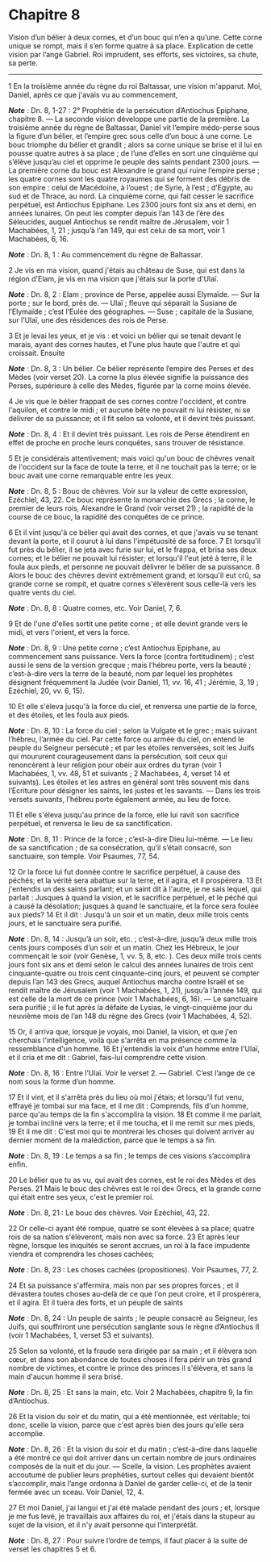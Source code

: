 # Chapitre 8

Vision d’un bélier à deux cornes, et d’un bouc qui n’en a qu’une.
Cette corne unique se rompt, mais il s’en forme quatre à sa place.
Explication de cette vision par l’ange Gabriel.
Roi imprudent, ses efforts, ses victoires, sa chute, sa perte.

***

1 En la troisième année du règne du roi Baltassar, une vision m'apparut. Moi, Daniel, après ce que j'avais vu au commencement,

***Note*** :  Dn. 8, 1-27 : 2° Prophétie de la persécution d’Antiochus Epiphane, chapitre 8. ― La seconde vision développe une partie de la première. La troisième année du règne de Baltassar, Daniel vit l’empire médo-perse sous la figure d’un bélier, et l’empire grec sous celle d’un bouc à une corne. Le bouc triomphe du bélier et grandit ; alors sa corne unique se brise et il lui en pousse quatre autres à sa place ; de l’une d’elles en sort une cinquième qui s’élève jusqu’au ciel et opprime le peuple des saints pendant 2300 jours. ― La première corne du bouc est Alexandre le grand qui ruine l’empire perse ; les quatre cornes sont les quatre royaumes qui se forment des débris de son empire : celui de Macédoine, à l’ouest ; de Syrie, à l’est ; d’Egypte, au sud et de Thrace, au nord. La cinquième corne, qui fait cesser le sacrifice perpétuel, est Antiochus Epiphane. Les 2300 jours font six ans et demi, en années lunaires. On peut les compter depuis l’an 143 de l’ère des Séleucides, auquel Antiochus se rendit maître de
Jérusalem, voir 1 Machabées, 1, 21 ; jusqu’à l’an 149, qui est celui de sa mort, voir 1 Machabées, 6, 16.

***Note*** :  Dn. 8, 1 : Au commencement du règne de Baltassar.

2 Je vis en ma vision, quand j'étais au château de Suse, qui est dans la région d'Elam, je vis en ma vision que j'étais sur la porte d'Ulaï.

***Note*** :  Dn. 8, 2 : Elam ; province de Perse, appelée aussi Elymaïde. ― Sur la porte ; sur le bord, près de. ― Ulaï ; fleuve qui séparait la Susiane de l’Elymaïde ; c’est l’Eulée des géographes. ― Suse ; capitale de la Susiane, sur l’Ulaï, une des résidences des rois de Perse.

3 Et je levai les yeux, et je vis : et voici un bélier qui se tenait devant le marais, ayant des cornes hautes, et l'une plus haute que l'autre et qui croissait. Ensuite

***Note*** :  Dn. 8, 3 : Un bélier. Ce bélier représente l’empire des Perses et des Mèdes (voir verset 20). La corne la plus élevée signifie la puissance des Perses, supérieure à celle des Mèdes, figurée par la corne moins élevée.

4 Je vis que le bélier frappait de ses cornes contre l'occident, et contre l'aquilon, et contre le midi ; et aucune bête ne pouvait ni lui résister, ni se délivrer de sa puissance; et il fit selon sa volonté, et il devint très puissant.

***Note*** :  Dn. 8, 4 : Et il devint très puissant. Les rois de Perse étendirent en effet de proche en proche leurs conquêtes, sans trouver de résistance.


5 Et je considérais attentivement; mais voici qu'un bouc de chèvres venait de l'occident sur la face de toute la terre, et il ne touchait pas la terre; or le bouc avait une corne remarquable entre les yeux.

***Note*** :  Dn. 8, 5 : Bouc de chèvres. Voir sur la valeur de cette expression, Ezéchiel, 43, 22. Ce bouc représente la monarchie des Grecs ; la corne, le premier de leurs rois, Alexandre le Grand (voir verset 21) ; la rapidité de la course de ce bouc, la rapidité des conquêtes de ce prince.

6 Et il vint jusqu'à ce bélier qui avait des cornes, et que j'avais vu se tenant devant la porte, et il courut à lui dans l'impétuosité de sa force. 7 Et lorsqu'il fut près du bélier, il se jeta avec furie sur lui, et le frappa, et brisa ses deux cornes; et le bélier ne pouvait lui résister; et lorsqu'il l'eut jeté à terre, il le foula aux pieds, et personne ne pouvait délivrer le bélier de sa puissance. 8 Alors le bouc des chèvres devint extrêmement grand; et lorsqu'il eut crû, sa grande corne se rompit, et quatre cornes s'élevèrent sous celle-là vers les quatre vents du ciel.

***Note*** :  Dn. 8, 8 : Quatre cornes, etc. Voir Daniel, 7, 6.


9 Et de l'une d'elles sortit une petite corne ; et elle devint grande vers le midi, et vers l'orient, et vers la force.

***Note*** :  Dn. 8, 9 : Une petite corne ; c’est Antiochus Epiphane, au commencement sans puissance. Vers la force (contra fortitudinem) ; c’est aussi le sens de la version grecque ; mais l’hébreu porte, vers la beauté ; c’est-à-dire vers la terre de la beauté, nom par lequel les prophètes désignent fréquemment la Judée (voir Daniel, 11, vv. 16, 41 ; Jérémie, 3, 19 ; Ezéchiel, 20, vv. 6, 15).

10 Et elle s'éleva jusqu'à la force du ciel, et renversa une partie de la force, et des étoiles, et les foula aux pieds.

***Note*** :  Dn. 8, 10 : La force du ciel ; selon la Vulgate et le grec ; mais suivant l’hébreu, l’armée du ciel. Par cette force ou armée du ciel, on entend le peuple du Seigneur persécuté ; et par les étoiles renversées, soit les Juifs qui moururent courageusement dans la persécution, soit ceux qui renoncèrent à leur religion pour obéir aux ordres du tyran (voir 1 Machabées, 1, vv. 48, 51 et suivants ; 2 Machabées, 4, verset 14 et suivants). Les étoiles et les astres en général sont très souvent mis dans l’Ecriture pour désigner les saints, les justes et les savants. ― Dans les trois versets suivants, l’hébreu porte également armée, au lieu de force.

11 Et elle s'éleva jusqu'au prince de la force, elle lui ravit son sacrifice perpétuel, et renversa le lieu de sa sanctification.

***Note*** :  Dn. 8, 11 : Prince de la force ; c’est-à-dire Dieu lui-même. ― Le lieu de sa sanctification ; de sa consécration, qu’il s’était consacré, son sanctuaire, son temple. Voir Psaumes, 77, 54.

12 Or la force lui fut donnée contre le sacrifice perpétuel, à cause des péchés; et la vérité sera abattue sur la terre, et il agira, et il prospérera. 13 Et j'entendis un des saints parlant; et un saint dit à l'autre, je ne sais lequel, qui parlait : Jusques à quand la vision, et le sacrifice perpétuel, et le péché qui a causé la désolation; jusques à quand le sanctuaire, et la force sera foulée aux pieds? 14 Et il dit : Jusqu'à un soir et un matin, deux mille trois cents jours, et le sanctuaire sera purifié.

***Note*** :  Dn. 8, 14 : Jusqu’à un soir, etc. ; c’est-à-dire, jusqu’à deux mille trois cents jours composés d’un soir et un matin. Chez les Hébreux, le jour commençait le soir (voir Genèse, 1, vv. 5, 8, etc. ). Ces deux mille trois cents jours font six ans et demi selon le calcul des années lunaires de trois cent cinquante-quatre ou trois cent cinquante-cinq jours, et peuvent se compter depuis l’an 143 des Grecs, auquel Antiochus marcha contre Israël et se rendit maître de Jérusalem (voir 1 Machabées, 1, 21), jusqu’à l’année 149, qui est celle de la mort de ce prince (voir 1 Machabées, 6, 16). ― Le sanctuaire sera purifié ; il le fut après la défaite de Lysias, le vingt-cinquième jour du neuvième mois de l’an 148 du règne des Grecs (voir 1 Machabées, 4, 52).


15 Or, il arriva que, lorsque je voyais, moi Daniel, la vision, et que j'en cherchais l'intelligence, voilà que s'arrêta en ma présence comme la ressemblance d'un homme. 16 Et j'entendis la voix d'un homme entre l'Ulaï, et il cria et me dit : Gabriel, fais-lui comprendre cette vision.

***Note*** :  Dn. 8, 16 : Entre l’Ulaï. Voir le verset 2. ― Gabriel. C’est l’ange de ce nom sous la forme d’un homme.

17 Et il vint, et il s'arrêta près du lieu où moi j'étais; et lorsqu'il fut venu, effrayé je tombai sur ma face, et il me dit : Comprends, fils d'un homme, parce qu'au temps de la fin s'accomplira la vision. 18 Et comme il me parlait, je tombai incliné vers la terre; et il me toucha, et il me remit sur mes pieds, 19 Et il me dit : C'est moi qui te montrerai les choses qui doivent arriver au dernier moment de la malédiction, parce que le temps a sa fin.

***Note*** :  Dn. 8, 19 : Le temps a sa fin ; le temps de ces visions s’accomplira enfin.

20 Le bélier que tu as vu, qui avait des cornes, est le roi des Mèdes et des Perses. 21 Mais le bouc des chèvres est le roi de« Grecs, et la grande corne qui était entre ses yeux, c'est le premier roi.

***Note*** :  Dn. 8, 21 : Le bouc des chèvres. Voir Ezéchiel, 43, 22.

22 Or celle-ci ayant été rompue, quatre se sont élevées à sa place; quatre rois de sa nation s'élèveront, mais non avec sa force. 23 Et après leur règne, lorsque les iniquités se seront accrues, un roi à la face impudente viendra et comprendra les choses cachées;

***Note*** :  Dn. 8, 23 : Les choses cachées (propositiones). Voir Psaumes, 77, 2.

24 Et sa puissance s'affermira, mais non par ses propres forces ; et il dévastera toutes choses au-delà de ce que l'on peut croire, et il prospérera, et il agira. Et il tuera des forts, et un peuple de saints

***Note*** :  Dn. 8, 24 : Un peuple de saints ; le peuple consacré au Seigneur, les Juifs, qui souffriront une persécution sanglante sous le règne d’Antiochus II (voir 1 Machabées, 1, verset 53 et suivants).

25 Selon sa volonté, et la fraude sera dirigée par sa main ; et il élèvera son cœur, et dans son abondance de toutes choses il fera périr un très grand nombre de victimes, et contre le prince des princes il s'élèvera, et sans la main d'aucun homme il sera brisé.

***Note*** :  Dn. 8, 25 : Et sans la main, etc. Voir 2 Machabées, chapitre 9, la fin d’Antiochus.

26 Et la vision du soir et du matin, qui a été mentionnée, est véritable; toi donc, scelle la vision, parce que c'est après bien des jours qu'elle sera accomplie.

***Note*** :  Dn. 8, 26 : Et la vision du soir et du matin ; c’est-à-dire dans laquelle a été montré ce qui doit arriver dans un certain nombre de jours ordinaires composés de la nuit et du jour. ― Scelle, la vision. Les prophètes avaient accoutumé de publier leurs prophéties, surtout celles qui devaient bientôt s’accomplir, mais l’ange ordonna à Daniel de garder celle-ci, et de la tenir fermée avec un sceau. Voir Daniel, 12, 4.


27 Et moi Daniel, j'ai langui et j'ai été malade pendant des jours ; et, lorsque je me fus levé, je travaillais aux affaires du roi, et j'étais dans la stupeur au sujet de la vision, et il n'y avait personne qui l'interprétât.

***Note*** :  Dn. 8, 27 : Pour suivre l’ordre de temps, il faut placer à la suite de verset les chapitres 5 et 6.

